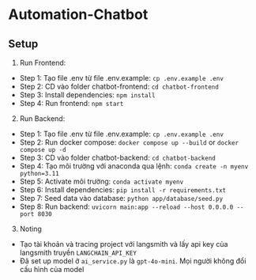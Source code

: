 # Automation-Chatbot

## Setup

1. Run Frontend:

- Step 1: Tạo file .env từ file .env.example: `cp .env.example .env`
- Step 2: CD vào folder chatbot-frontend: `cd chatbot-frontend`
- Step 3: Install dependencies: `npm install`
- Step 4: Run frontend: `npm start`

2. Run Backend:

- Step 1: Tạo file .env từ file .env.example: `cp .env.example .env`
- Step 2: Run docker compose: `docker compose up --build` or `docker compose up -d`
- Step 3: CD vào folder chatbot-backend: `cd chatbot-backend`
- Step 4: Tạo môi trường với anaconda qua lệnh: `conda create -n myenv python=3.11`
- Step 5: Activate môi trường: `conda activate myenv`
- Step 6: Install dependencies: `pip install -r requirements.txt`
- Step 7: Seed data vào database: `python app/database/seed.py`
- Step 8: Run backend: `uvicorn main:app --reload --host 0.0.0.0 --port 8030`

3. Noting
- Tạo tài khoản và tracing project với langsmith và lấy api key của langsmith truyền `LANGCHAIN_API_KEY`
- Đã set up model ở `ai_service.py` là `gpt-4o-mini`. Mọi người không đổi cấu hình của model 
